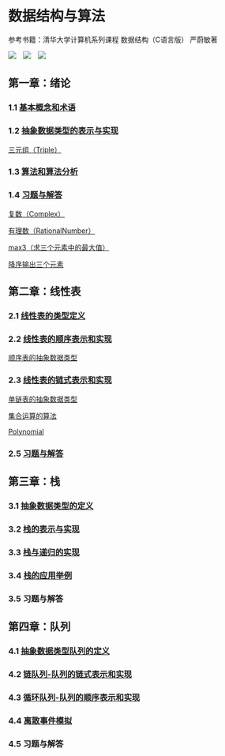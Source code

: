 # 数据结构与算法

参考书籍：清华大学计算机系列课程 数据结构（C语言版） 严蔚敏著

![](https://img.shields.io/badge/Editor-Sublime_Text-informational?style=flat&logo=sublime-text&logoColor=white&color=2bbc8a)&emsp;![](https://img.shields.io/badge/Tool-Git-informational?style=flat&logo=git&logoColor=white&color=2bbc8a)&emsp;![](https://img.shields.io/badge/Code-C-informational?style=flat&logo=c&logoColor=white&color=2bbc8a)

## 第一章：绪论
### 1.1 [基本概念和术语](./preface/基本概念和术语.md)
### 1.2 [抽象数据类型的表示与实现](./preface/抽象数据类型的表示与实现.md)
[三元组（Triple）](./preface/triplet.cpp)

### 1.3 [算法和算法分析](./preface/算法和算法分析.md)
### 1.4 [习题与解答](./preface/习题与解答.md)
[复数（Complex）](./preface/complex.cpp)

[有理数（RationalNumber）](./preface/rational_number.cpp)

[max3（求三个元素中的最大值）](./preface/max3.cpp)

[降序输出三个元素](./preface/descend3.cpp)

## 第二章：线性表
### 2.1 [线性表的类型定义](./linear-list/线性表的类型定义.md)
### 2.2 [线性表的顺序表示和实现](./linear-list/线性表的顺序表示和实现.md)
[顺序表的抽象数据类型](./linear-list/sq_list.cpp)

### 2.3 [线性表的链式表示和实现](./linear-list/线性表的链式表示和实现.md)
[单链表的抽象数据类型](./linear-list/link_list.cpp)

[集合运算的算法](./linear-list/slink_list.cpp)

[Polynomial](./linear-list/polynomial.cpp)

### 2.5 [习题与解答](./linear-list/习题与解答.md)

## 第三章：栈
### 3.1 [抽象数据类型的定义](./stack/抽象数据类型的定义.md)

### 3.2 [栈的表示与实现](./stack/栈的表示与实现.md)

### 3.3 [栈与递归的实现](./stack/栈与递归的实现.md)

### 3.4 [栈的应用举例](./stack/栈的应用举例.md)

### 3.5 习题与解答

## 第四章：队列
### 4.1 [抽象数据类型队列的定义](./queue/抽象数据类型队列的定义.md)

### 4.2 [链队列-队列的链式表示和实现](./queue/链队列-队列的链式表示和实现.md)

### 4.3 [循环队列-队列的顺序表示和实现](./queue/循环队列-队列的顺序表示和实现.md)

### 4.4 [离散事件模拟](./queue/离散事件模拟.md)

### 4.5 习题与解答
